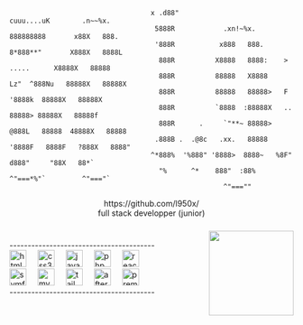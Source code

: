 ```      ..                                                       
                                   x .d88"                          cuuu....uK        .n~~%x.     
                                    5888R            .xn!~%x.       888888888       x88X   888.   
                                    '888R           x888   888.     8*888**"       X888X   8888L  
                                     888R          X8888   8888:    >  .....      X8888X   88888  
                                     888R          88888   X8888    Lz"  ^888Nu   88888X   88888X 
                                     888R          88888   88888>   F     '8888k  88888X   88888X 
                                     888R          `8888  :88888X   ..     88888> 88888X   88888f 
                                     888R      .     `"**~ 88888>  @888L   88888  48888X   88888  
                                    .888B .  .@8c   .xx.   88888  '8888F   8888F   ?888X   8888"  
                                   ^*888%  '%888" '8888>  8888~   %8F"   d888"     "88X   88*`   
                                     "%      ^*    888"  :88%      ^"===*%"`         ^"==="`     
                                                     ^"===""                                      
  ```                                                             
                                                               

<div align="center">https://github.com/l950x/</div>
<div align="center">full stack developper (junior)</div>

###

<div align="center">
</div>

###

<img align="right" height="150" src="https://cdn.discordapp.com/attachments/1077640007369641984/1143477568146788392/standard_12.gif"  />

###
<br/>
----------------------------------------
<div align="left">
  <img src="https://cdn.jsdelivr.net/gh/devicons/devicon/icons/html5/html5-original.svg" height="30" alt="html5 logo"  />
  <img width="12" />
  <img src="https://cdn.jsdelivr.net/gh/devicons/devicon/icons/css3/css3-original.svg" height="30" alt="css3 logo"  />
  <img width="12" />
  <img src="https://cdn.jsdelivr.net/gh/devicons/devicon/icons/javascript/javascript-original.svg" height="30" alt="javascript logo"  />
  <img width="12" />
  <img src="https://cdn.jsdelivr.net/gh/devicons/devicon/icons/php/php-original.svg" height="30" alt="php logo"  />
  <img width="12" />
  <img src="https://cdn.jsdelivr.net/gh/devicons/devicon/icons/react/react-original.svg" height="30" alt="react logo"  />
  <img width="12" /> 
  <br/>
  <img src="https://cdn.jsdelivr.net/gh/devicons/devicon/icons/symfony/symfony-original.svg" height="30" alt="symfony logo"  />
  <img width="12" />
  <img src="https://cdn.jsdelivr.net/gh/devicons/devicon/icons/mysql/mysql-original.svg" height="30" alt="mysql logo"  />
  <img width="12" />
  <img src="https://cdn.jsdelivr.net/gh/devicons/devicon/icons/tailwindcss/tailwindcss-original-wordmark.svg" height="30" alt="tailwindcss logo"  />
  <img width="12" />
  <img src="https://cdn.jsdelivr.net/gh/devicons/devicon/icons/aftereffects/aftereffects-original.svg" height="30" alt="aftereffects logo"  />
  <img width="12" />
  <img src="https://cdn.jsdelivr.net/gh/devicons/devicon/icons/premierepro/premierepro-plain.svg" height="30" alt="premierepro logo"  />
  <img width="12" />
  <br/>
  ----------------------------------------
</div>

###



###

<br clear="both">

